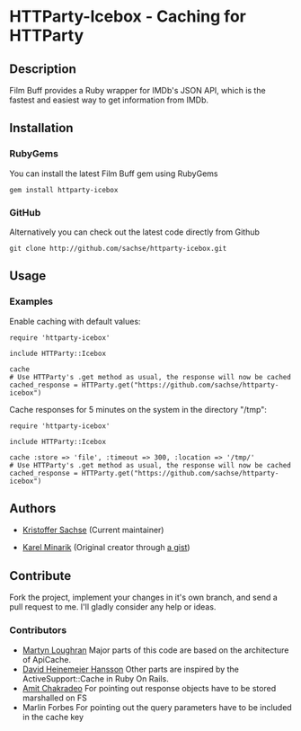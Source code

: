 # HTTParty-Icebox - Caching for HTTParty

## Description

Film Buff provides a Ruby wrapper for IMDb's JSON API, which is the fastest and easiest way to get information from IMDb.

## Installation

### RubyGems

You can install the latest Film Buff gem using RubyGems

    gem install httparty-icebox

### GitHub

Alternatively you can check out the latest code directly from Github

    git clone http://github.com/sachse/httparty-icebox.git

## Usage



### Examples

Enable caching with default values:

    require 'httparty-icebox'
    
    include HTTParty::Icebox
    
    cache
    # Use HTTParty's .get method as usual, the response will now be cached
    cached_response = HTTParty.get("https://github.com/sachse/httparty-icebox")

Cache responses for 5 minutes on the system in the directory "/tmp":

    require 'httparty-icebox'
    
    include HTTParty::Icebox
    
    cache :store => 'file', :timeout => 300, :location => '/tmp/'
    # Use HTTParty's .get method as usual, the response will now be cached
    cached_response = HTTParty.get("https://github.com/sachse/httparty-icebox")

## Authors

- [Kristoffer Sachse](https://github.com/sachse) (Current maintainer)

- [Karel Minarik](http://karmi.cz) (Original creator through [a gist](https://gist.github.com/209521/))

## Contribute

Fork the project, implement your changes in it's own branch, and send
a pull request to me. I'll gladly consider any help or ideas.

### Contributors

- [Martyn Loughran](https://github.com/mloughran) Major parts of this code are based on the architecture of ApiCache.
- [David Heinemeier Hansson](https://github.com/dhh) Other parts are inspired by the ActiveSupport::Cache in Ruby On Rails.
- [Amit Chakradeo](https://github.com/amit) For pointing out response objects have to be stored marshalled on FS
- Marlin Forbes For pointing out the query parameters have to be included in the cache key
